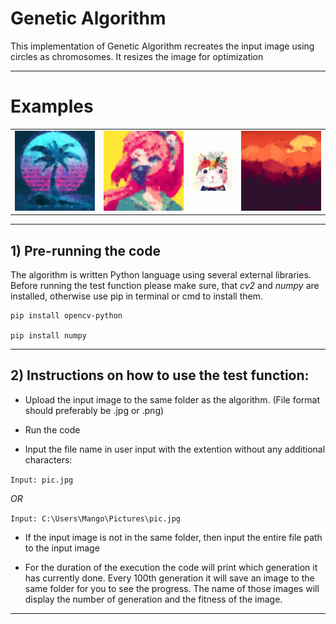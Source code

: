 # Genetic Algorithm

This implementation of Genetic Algorithm recreates the input image using circles as chromosomes. It resizes the image for optimization

___________
# Examples

|        |        |        |        |
|--------|--------|--------|--------|
| ![wave_result](/examples/wave_result.png) | ![pixel_result](/examples/pixel_result.png) | ![catty_result](/examples/catty_result.png) | ![sunset_result](/examples/sunset_result.png) |
__________________________
## 1) Pre-running the code

The algorithm is written Python language using several external libraries.
Before running the test function please make sure, that *cv2* and *numpy* are installed, otherwise use pip in terminal or cmd to install them.

    pip install opencv-python
  
    pip install numpy
________________________________________________
## 2) Instructions on how to use the test function:

* Upload the input image to the same folder as the algorithm. 
(File format should preferably be .jpg or .png)

* Run the code

* Input the file name in user input with the extention without any additional characters:

```Input: pic.jpg```

   *OR*
    
```Input: C:\Users\Mango\Pictures\pic.jpg```

* If the input image is not in the same folder, then input the entire file path to the input image

* For the duration of the execution the code will print which generation it has currently done. Every 100th generation it will save an image to the same folder for you to see the progress. The name of those images will display the number of generation and the fitness of the image.
_________________________________________________

